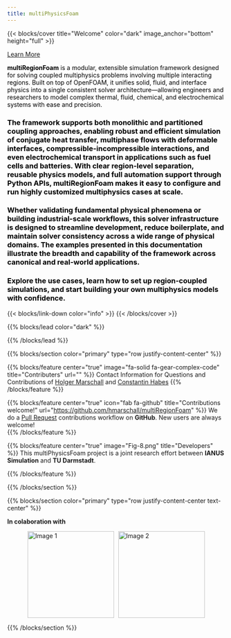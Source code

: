 ```yaml
---
title: multiPhysicsFoam
---
```


{{< blocks/cover  title="Welcome" color="dark" image_anchor="bottom" height="full" >}}

<a class="btn btn-lg btn-primary me-3 mb-4" href="installation/"> Learn More
<i class="fas fa-arrow-alt-circle-right ms-2"></i> </a>

<div style="color: black;>

###

### **multiRegionFoam** is a modular, extensible simulation framework designed for solving coupled multiphysics problems involving multiple interacting regions. Built on top of OpenFOAM, it unifies solid, fluid, and interface physics into a single consistent solver architecture—allowing engineers and researchers to model complex thermal, fluid, chemical, and electrochemical systems with ease and precision.

### The framework supports both monolithic and partitioned coupling approaches, enabling robust and efficient simulation of conjugate heat transfer, multiphase flows with deformable interfaces, compressible-incompressible interactions, and even electrochemical transport in applications such as fuel cells and batteries. With clear region-level separation, reusable physics models, and full automation support through Python APIs, multiRegionFoam makes it easy to configure and run highly customized multiphysics cases at scale.

### Whether validating fundamental physical phenomena or building industrial-scale workflows, this solver infrastructure is designed to streamline development, reduce boilerplate, and maintain solver consistency across a wide range of physical domains. The examples presented in this documentation illustrate the breadth and capability of the framework across canonical and real-world applications.

### Explore the use cases, learn how to set up region-coupled simulations, and start building your own multiphysics models with confidence.

</div>
<!-- ============================================================================================================================== -->

<p class="lead mt-5">
<!-- &mdash;    # This thing here is a Hifen -->
</p>
{{< blocks/link-down color="info" >}}           <!--// Link down button which takes the page to next section i.e bottom.  -->
{{< /blocks/cover >}}

<!-- Extends the background and all the section till the width and height for the whole webpage -->

{{% blocks/lead color="dark" %}}

{{% /blocks/lead %}}

<!-- ============================================================================================================================== -->

{{% blocks/section color="primary" type="row justify-content-center" %}}

{{% blocks/feature center="true"  image="fa-solid fa-gear-complex-code"  title="Contributers" url=""  %}}
Contact Information for Questions and Contributions of
[Holger Marschall](mailto:holger.marschall@tu-darmstadt.de) and
[Constantin Habes](mailto:c.habes@ianus-simulation.de) {{% /blocks/feature %}}

{{% blocks/feature center="true" icon="fab fa-github" title="Contributions welcome!" url="https://github.com/hmarschall/multiRegionFoam" %}}
We do a [Pull Request](https://github.com/hmarschall/multiRegionFoam)
contributions workflow on **GitHub**. New users are always welcome! <br>
{{% /blocks/feature %}}

{{% blocks/feature center="true" image="Fig-8.png" title="Developers" %}} This
multiPhysicsFoam project is a joint research effort between **IANUS Simulation**
and **TU Darmstadt**.

<!-- [IANUS Smulation](https://ianus-simulation.de/en/) -->

{{% /blocks/feature %}}

{{% /blocks/section %}}

<!-- ============================================================================================================================== -->

{{% blocks/section color="primary" type="row justify-content-center text-center" %}}

**In colaboration with**

<!-- <p style="margin:10px; display: flex; justify-content: center;"><strong>In colaboration with</strong></p> -->

<div style="display: flex; justify-content: center;">
  <div style="display: flex; gap: 10px;">
    <a href="https://ianus-simulation.de/en/">
      <img src="IANUS_Logo_white.png" alt="Image 1" style="width:200px;">
    </a>
    <a href="https://www.mathematik.tu-darmstadt.de/cmf/cmf_home/index.de.jsp">
      <img src="TUDa_Logo.png" alt="Image 2" style="width:200px;">
    </a>
  </div>
</div>

{{% /blocks/section %}}

<!-- ============================================================================================================================== -->

<!-- ============================================================================================================================== -->
